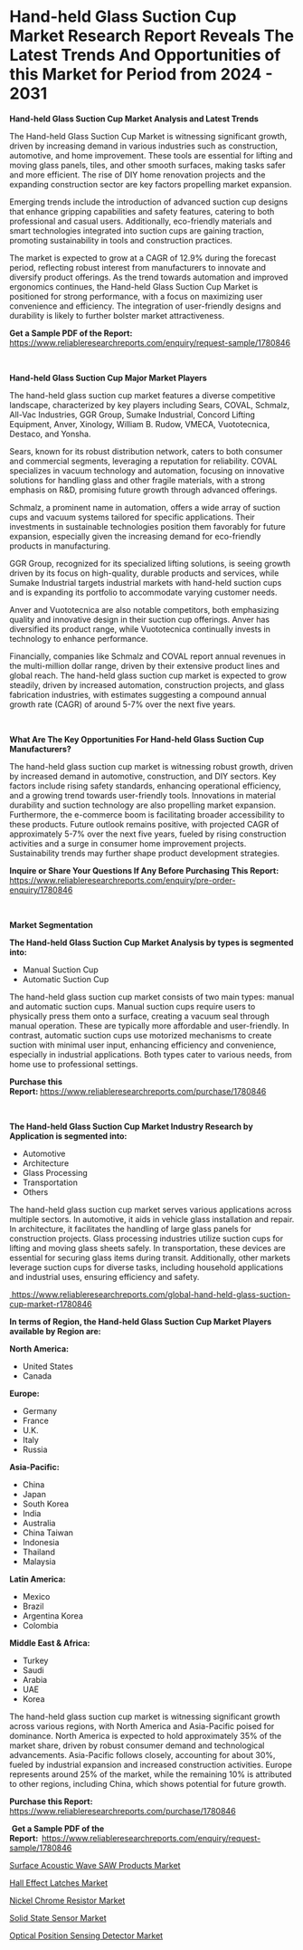 <p><h1>Hand-held Glass Suction Cup Market Research Report Reveals The Latest Trends And Opportunities of this Market for Period from 2024 - 2031</h1></p><p><strong>Hand-held Glass Suction Cup Market Analysis and Latest Trends</strong></p>
<p><p>The Hand-held Glass Suction Cup Market is witnessing significant growth, driven by increasing demand in various industries such as construction, automotive, and home improvement. These tools are essential for lifting and moving glass panels, tiles, and other smooth surfaces, making tasks safer and more efficient. The rise of DIY home renovation projects and the expanding construction sector are key factors propelling market expansion.</p><p>Emerging trends include the introduction of advanced suction cup designs that enhance gripping capabilities and safety features, catering to both professional and casual users. Additionally, eco-friendly materials and smart technologies integrated into suction cups are gaining traction, promoting sustainability in tools and construction practices.</p><p>The market is expected to grow at a CAGR of 12.9% during the forecast period, reflecting robust interest from manufacturers to innovate and diversify product offerings. As the trend towards automation and improved ergonomics continues, the Hand-held Glass Suction Cup Market is positioned for strong performance, with a focus on maximizing user convenience and efficiency. The integration of user-friendly designs and durability is likely to further bolster market attractiveness.</p></p>
<p><strong>Get a Sample PDF of the Report:&nbsp;</strong> <a href="https://www.reliableresearchreports.com/enquiry/request-sample/1780846?utm_campaign=1621&utm_medium=2&utm_source=Github&utm_content=ia&utm_term=13102024&utm_id=hand-held-glass-suction-cup">https://www.reliableresearchreports.com/enquiry/request-sample/1780846</a></p>
<p>&nbsp;</p>
<p><strong>Hand-held Glass Suction Cup Major Market Players</strong></p>
<p><p>The hand-held glass suction cup market features a diverse competitive landscape, characterized by key players including Sears, COVAL, Schmalz, All-Vac Industries, GGR Group, Sumake Industrial, Concord Lifting Equipment, Anver, Xinology, William B. Rudow, VMECA, Vuototecnica, Destaco, and Yonsha. </p><p>Sears, known for its robust distribution network, caters to both consumer and commercial segments, leveraging a reputation for reliability. COVAL specializes in vacuum technology and automation, focusing on innovative solutions for handling glass and other fragile materials, with a strong emphasis on R&D, promising future growth through advanced offerings.</p><p>Schmalz, a prominent name in automation, offers a wide array of suction cups and vacuum systems tailored for specific applications. Their investments in sustainable technologies position them favorably for future expansion, especially given the increasing demand for eco-friendly products in manufacturing.</p><p>GGR Group, recognized for its specialized lifting solutions, is seeing growth driven by its focus on high-quality, durable products and services, while Sumake Industrial targets industrial markets with hand-held suction cups and is expanding its portfolio to accommodate varying customer needs.</p><p>Anver and Vuototecnica are also notable competitors, both emphasizing quality and innovative design in their suction cup offerings. Anver has diversified its product range, while Vuototecnica continually invests in technology to enhance performance.</p><p>Financially, companies like Schmalz and COVAL report annual revenues in the multi-million dollar range, driven by their extensive product lines and global reach. The hand-held glass suction cup market is expected to grow steadily, driven by increased automation, construction projects, and glass fabrication industries, with estimates suggesting a compound annual growth rate (CAGR) of around 5-7% over the next five years.</p></p>
<p>&nbsp;</p>
<p><strong>What Are The Key Opportunities For Hand-held Glass Suction Cup Manufacturers?</strong></p>
<p><p>The hand-held glass suction cup market is witnessing robust growth, driven by increased demand in automotive, construction, and DIY sectors. Key factors include rising safety standards, enhancing operational efficiency, and a growing trend towards user-friendly tools. Innovations in material durability and suction technology are also propelling market expansion. Furthermore, the e-commerce boom is facilitating broader accessibility to these products. Future outlook remains positive, with projected CAGR of approximately 5-7% over the next five years, fueled by rising construction activities and a surge in consumer home improvement projects. Sustainability trends may further shape product development strategies.</p></p>
<p><strong>Inquire or Share Your Questions If Any Before Purchasing This Report:</strong> <a href="https://www.reliableresearchreports.com/enquiry/pre-order-enquiry/1780846?utm_campaign=1621&utm_medium=2&utm_source=Github&utm_content=ia&utm_term=13102024&utm_id=hand-held-glass-suction-cup">https://www.reliableresearchreports.com/enquiry/pre-order-enquiry/1780846</a></p>
<p>&nbsp;</p>
<p><strong>Market Segmentation</strong></p>
<p><strong>The Hand-held Glass Suction Cup Market Analysis by types is segmented into:</strong></p>
<p><ul><li>Manual Suction Cup</li><li>Automatic Suction Cup</li></ul></p>
<p><p>The hand-held glass suction cup market consists of two main types: manual and automatic suction cups. Manual suction cups require users to physically press them onto a surface, creating a vacuum seal through manual operation. These are typically more affordable and user-friendly. In contrast, automatic suction cups use motorized mechanisms to create suction with minimal user input, enhancing efficiency and convenience, especially in industrial applications. Both types cater to various needs, from home use to professional settings.</p></p>
<p><strong>Purchase this Report:&nbsp;</strong><a href="https://www.reliableresearchreports.com/purchase/1780846?utm_campaign=1621&utm_medium=2&utm_source=Github&utm_content=ia&utm_term=13102024&utm_id=hand-held-glass-suction-cup">https://www.reliableresearchreports.com/purchase/1780846</a></p>
<p>&nbsp;</p>
<p><strong>The Hand-held Glass Suction Cup Market Industry Research by Application is segmented into:</strong></p>
<p><ul><li>Automotive</li><li>Architecture</li><li>Glass Processing</li><li>Transportation</li><li>Others</li></ul></p>
<p><p>The hand-held glass suction cup market serves various applications across multiple sectors. In automotive, it aids in vehicle glass installation and repair. In architecture, it facilitates the handling of large glass panels for construction projects. Glass processing industries utilize suction cups for lifting and moving glass sheets safely. In transportation, these devices are essential for securing glass items during transit. Additionally, other markets leverage suction cups for diverse tasks, including household applications and industrial uses, ensuring efficiency and safety.</p></p>
<p><a href="https://www.reliableresearchreports.com/global-hand-held-glass-suction-cup-market-r1780846?utm_campaign=1621&utm_medium=2&utm_source=Github&utm_content=ia&utm_term=13102024&utm_id=hand-held-glass-suction-cup">&nbsp;https://www.reliableresearchreports.com/global-hand-held-glass-suction-cup-market-r1780846</a></p>
<p><strong>In terms of Region, the Hand-held Glass Suction Cup Market Players available by Region are:</strong></p>
<p>
    <p> <strong> North America: </strong>
        <ul>
            <li>United States</li>
            <li>Canada</li>
        </ul>
        </p> 
    <p> <strong> Europe: </strong>
        <ul>
            <li>Germany</li>
            <li>France</li>
            <li>U.K.</li>
            <li>Italy</li>
            <li>Russia</li>
        </ul>
        </p> 
    <p> <strong> Asia-Pacific: </strong>
        <ul>
            <li>China</li>
            <li>Japan</li>
            <li>South Korea</li>
            <li>India</li>
            <li>Australia</li>
            <li>China Taiwan</li>
            <li>Indonesia</li>
            <li>Thailand</li>
            <li>Malaysia</li>
        </ul>
        </p> 
    <p> <strong> Latin America: </strong>
        <ul>
            <li>Mexico</li>
            <li>Brazil</li>
            <li>Argentina Korea</li>
            <li>Colombia</li>
        </ul>
        </p> 
    <p> <strong> Middle East & Africa: </strong>
        <ul>
            <li>Turkey</li>
            <li>Saudi</li>
            <li>Arabia</li>
            <li>UAE</li>
            <li>Korea</li>
        </ul>
    </p>
    </p>
<p><p>The hand-held glass suction cup market is witnessing significant growth across various regions, with North America and Asia-Pacific poised for dominance. North America is expected to hold approximately 35% of the market share, driven by robust consumer demand and technological advancements. Asia-Pacific follows closely, accounting for about 30%, fueled by industrial expansion and increased construction activities. Europe represents around 25% of the market, while the remaining 10% is attributed to other regions, including China, which shows potential for future growth.</p></p>
<p><strong>Purchase this Report: </strong><a href="https://www.reliableresearchreports.com/purchase/1780846?utm_campaign=1621&utm_medium=2&utm_source=Github&utm_content=ia&utm_term=13102024&utm_id=hand-held-glass-suction-cup">https://www.reliableresearchreports.com/purchase/1780846</a></p>
<p>&nbsp;<strong>Get a Sample PDF of the Report:&nbsp;&nbsp;</strong><a href="https://www.reliableresearchreports.com/enquiry/request-sample/1780846?utm_campaign=1621&utm_medium=2&utm_source=Github&utm_content=ia&utm_term=13102024&utm_id=hand-held-glass-suction-cup">https://www.reliableresearchreports.com/enquiry/request-sample/1780846</a></p>
<p><strong></strong></p>
<p><p><a href="https://www.linkedin.com/pulse/strategic-roadmap-global-surface-acoustic-wave-saw-products-market-2vywe?utm_campaign=1621&utm_medium=2&utm_source=Github&utm_content=ia&utm_term=13102024&utm_id=hand-held-glass-suction-cup">Surface Acoustic Wave SAW Products Market</a></p><p><a href="https://www.linkedin.com/pulse/hall-effect-latches-market-global-regional-analysis-gt9oe?utm_campaign=1621&utm_medium=2&utm_source=Github&utm_content=ia&utm_term=13102024&utm_id=hand-held-glass-suction-cup">Hall Effect Latches Market</a></p><p><a href="https://www.linkedin.com/pulse/emerging-trends-nickel-chrome-resistor-market-detailed-overview-t0qof?utm_campaign=1621&utm_medium=2&utm_source=Github&utm_content=ia&utm_term=13102024&utm_id=hand-held-glass-suction-cup">Nickel Chrome Resistor Market</a></p><p><a href="https://www.linkedin.com/pulse/global-solid-state-sensor-market-size-trends-analysis-regional-pd2se?utm_campaign=1621&utm_medium=2&utm_source=Github&utm_content=ia&utm_term=13102024&utm_id=hand-held-glass-suction-cup">Solid State Sensor Market</a></p><p><a href="https://www.linkedin.com/pulse/optical-position-sensing-detector-market-trends-insights-type-5iqpe?utm_campaign=1621&utm_medium=2&utm_source=Github&utm_content=ia&utm_term=13102024&utm_id=hand-held-glass-suction-cup">Optical Position Sensing Detector Market</a></p></p>
